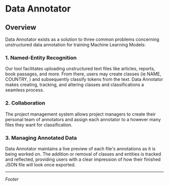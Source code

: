 # Data Annotator

## Overview
Data Annotator exists as a solution to three common problems concerning unstructured data annotation for training Machine Learning Models:
### 1. Named-Entity Recognition
Our tool facilitates uploading unstructured text files like articles, reports, book passages, and more. From there, users may create classes (ie NAME, COUNTRY, ) and subsequently classify tokens from the text. Data Annotator makes creating, tracking, and altering classes and classifications a seamless process. 
### 2. Collaboration
The project management system allows project managers to create their personal team of annotators and assign each annotator to a however many files they want for classification.
### 3. Managing Annotated Data
Data Annotator maintains a live preview of each file's annotations as it is being worked on. The addition or removal of classes and entities is tracked and reflected, providing users with a clear impression of how their finished JSON file will look once exported.

---
*Footer*